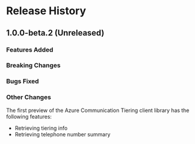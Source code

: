 # Release History

## 1.0.0-beta.2 (Unreleased)

### Features Added

### Breaking Changes

### Bugs Fixed

### Other Changes

The first preview of the Azure Communication Tiering client library has the following features:

- Retrieving tiering info
- Retrieving telephone number summary
